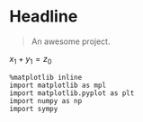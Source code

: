 # Headline

> An awesome project.

$x_1+y_1=z_0$

```
%matplotlib inline
import matplotlib as mpl
import matplotlib.pyplot as plt
import numpy as np
import sympy
```